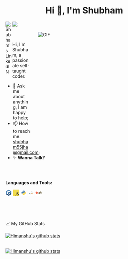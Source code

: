 <!-- Header  -->
<h1 align="center">Hi 👋, I'm Shubham </h1>

<!-- Header  -->

<!-- Contribution Graph-->



<a href="https://www.linkedin.com/in/shubham55jha">
  <img align="left" alt="Shubham's LinkedIN" width="22px" src="https://raw.githubusercontent.com/peterthehan/peterthehan/master/assets/linkedin.svg" />
</a>


![](https://visitor-badge.glitch.me/badge?page_id=shubhamjha55.shubhamjha55)

<img align="right" alt="GIF" src="https://www.bing.com/th/id/OGC.f0fef1eb96e50c4820eee35462a62ab2?pid=1.7&rurl=https%3a%2f%2fmedia.giphy.com%2fmedia%2fK5kfQExKk731K%2fgiphy.gif&ehk=t%2bOXEOm0mQVWtNiU0oWXspjN1b%2buZL7ZOsyylgB0suU%3d" width="400" height="360" style="margin-left : 5%"/>
<br />


Hi, I'm Shubham, a passionate self-taught coder.

   
- 💬 Ask me about anything, I am happy to help;
- 📫 How to reach me: shubham55jha@gmail.com;
- ✨ **Wanna Talk?**
<p>
</br>
</br>

**Languages and Tools:**  


<code><img height="20" src="https://raw.githubusercontent.com/github/explore/80688e429a7d4ef2fca1e82350fe8e3517d3494d/topics/cpp/cpp.png"></code>
<code><img height="20" src="https://raw.githubusercontent.com/github/explore/80688e429a7d4ef2fca1e82350fe8e3517d3494d/topics/javascript/javascript.png"></code>
<code><img height="20" src="https://raw.githubusercontent.com/github/explore/80688e429a7d4ef2fca1e82350fe8e3517d3494d/topics/python/python.png"></code>
<code><img height="20" src="https://raw.githubusercontent.com/github/explore/80688e429a7d4ef2fca1e82350fe8e3517d3494d/topics/mysql/mysql.png"></code>
<code><img height="20" src="https://raw.githubusercontent.com/github/explore/80688e429a7d4ef2fca1e82350fe8e3517d3494d/topics/git/git.png"></code>
</p>
<br>
<p>
</br>

📈 My GitHub Stats


<a href="https://github.com/shubhamjha55/github-readme-stats"><img align="center" src="https://github-readme-stats.vercel.app/api?username=shubhamjha55&count_private=true" alt="Himanshu's github stats" /></a> 
<br>

<br>
<a href="https://github.com/shubhamjha55/github-readme-stats"><img align="center" src="https://github-readme-stats.vercel.app/api/top-langs?username=shubhamjha55&theme=dark&show_icons=true&locale=en&layout=compact" alt="Himanshu's github stats" /></a> 

